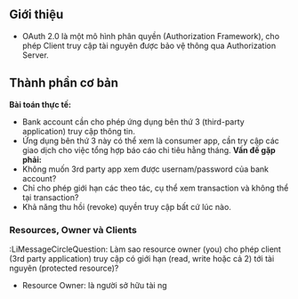 ## Giới thiệu

- OAuth 2.0 là một mô hình phân quyền (Authorization Framework), cho phép Client truy cập tài nguyên được bảo vệ thông qua Authorization Server.

## Thành phần cơ bản

**Bài toán thực tế:**
- Bank account cần cho phép ứng dụng bên thứ 3 (third-party application) truy cập thông tin.
- Ứng dụng bên thứ 3 này có thể xem là consumer app, cần try cập các giao dịch cho việc tổng hợp báo cáo chi tiêu hằng tháng.
**Vấn đề gặp phải:**
- Không muốn 3rd party app xem được usernam/password của bank account?
- Chỉ cho phép giới hạn các theo tác, cụ thể xem transaction và không thể tại transaction?
- Khả năng thu hồi (revoke) quyền truy cập bất cứ lúc nào.

### Resources, Owner và Clients

:LiMessageCircleQuestion: Làm sao resource owner (you) cho phép client (3rd party application) truy cập có giới hạn (read, write hoặc cả 2) tới tài nguyên (protected resource)?
- Resource Owner: là người sở hữu tài ng 